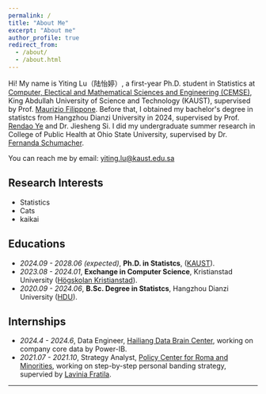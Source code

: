 ```yaml
---
permalink: /
title: "About Me"
excerpt: "About me"
author_profile: true
redirect_from: 
  - /about/
  - /about.html
---
```


Hi! My name is Yiting Lu（陆怡婷）, a first-year Ph.D. student in Statistics at [Computer, Electical and Mathematical Sciences and Engineering (CEMSE)](https://cemse.kaust.edu.sa/), King Abdullah University of Science and Technology (KAUST), supervised by Prof. [Maurizio Filippone](https://www.kaust.edu.sa/en/study/faculty/maurizio-filippone). Before that, I obtained my bachelor's degree in statistcs from Hangzhou Dianzi University in 2024, supervised by Prof. [Rendao Ye](https://economics.hdu.edu.cn/eco_en/2020/0623/c5273a109998/page.htm) and Dr. Jiesheng Si. I did my undergraduate summer research in College of Public Health at Ohio State University, supervised by Dr. [Fernanda Schumacher](https://cph.osu.edu/people/fschumacher).


You can reach me by email: yiting.lu@kaust.edu.sa


## Research Interests

- Statistics
- Cats
- kaikai


## <a id="educations"></a>Educations

- *2024.09 - 2028.06 (expected)*, <b>Ph.D. in Statistcs</b>, ([KAUST](https://www.kaust.edu.sa/en/)).
- *2023.08 - 2024.01*, <b>Exchange in Computer Science</b>, Kristianstad University ([Högskolan Kristianstad](https://www.hkr.se/)).
- *2020.09 - 2024.06*, <b>B.Sc. Degree in Statistcs</b>, Hangzhou Dianzi University ([HDU](https://www.hdu.edu.cn/)).



## <a id="internships"></a>Internships
- *2024.4 - 2024.6*, Data Engineer, [Hailiang Data Brain Center](https://www.hailiang.com/en/), working on company core data by Power-IB.
- *2021.07 - 2021.10*, Strategy Analyst, [Policy Center for Roma and Minorities](https://policycenter.eu/), working on step-by-step personal banding strategy, supervied by [Lavinia Fratila](https://www.linkedin.com/in/lavinia-fratila-1a721b17/).

<!-- ## Community Services

### Conference Reviewer
  - 2023: WWW, ECML, SIGSPATIAL

### Conference External Reviewer
  - 2024: AAAI
  - 2023: ICLR, ICML, AAAI, IJCAI, NeurIPS
  - 2022: NeurIPS -->
  
-------------

<!-- <p align="center">
<a href='https://clustrmaps.com/site/1boq7'  title='Visit tracker'><img src='//clustrmaps.com/map_v2.png?cl=c9b8ff&w=450&t=tt&d=229QqCMYXHc0RAJPA6ck5Qokj48BzUnIrPIBz9HA1Ic&co=ffffff&ct=808080'/></a>
</p> -->

<!-- monthly -->

<!-- <p align="center">
<a href='https://clustrmaps.com/site/1boq7'  title='Visit tracker'><img src='//clustrmaps.com/map_v2.png?cl=c9b8ff&w=450&t=m&d=229QqCMYXHc0RAJPA6ck5Qokj48BzUnIrPIBz9HA1Ic&co=ffffff&ct=808080'/></a>
</p> -->
